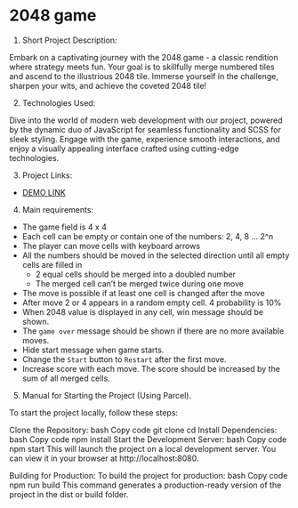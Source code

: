 # 2048 game

1. Short Project Description:

Embark on a captivating journey with the 2048 game - a classic rendition where strategy meets fun. Your goal is to skillfully merge numbered tiles and ascend to the illustrious 2048 tile. Immerse yourself in the challenge, sharpen your wits, and achieve the coveted 2048 tile!

2. Technologies Used:

Dive into the world of modern web development with our project, powered by the dynamic duo of JavaScript for seamless functionality and SCSS for sleek styling. Engage with the game, experience smooth interactions, and enjoy a visually appealing interface crafted using cutting-edge technologies.

3. Project Links:

- [DEMO LINK](https://baraban2003.github.io/js_2048_game/)

4. Main requirements:

- The game field is 4 x 4
- Each cell can be empty or contain one of the numbers: 2, 4, 8 ... 2^n
- The player can move cells with keyboard arrows
- All the numbers should be moved in the selected direction until all empty cells are filled in
  - 2 equal cells should be merged into a doubled number
  - The merged cell can’t be merged twice during one move
- The move is possible if at least one cell is changed after the move
- After move 2 or 4 appears in a random empty cell. 4 probability is 10%
- When 2048 value is displayed in any cell, win message should be shown.
- The `game over` message should be shown if there are no more available moves.
- Hide start message when game starts.
- Change the `Start` button to `Restart` after the first move.
- Increase score with each move. The score should be increased by the sum of all merged cells.

5. Manual for Starting the Project (Using Parcel).

To start the project locally, follow these steps:

Clone the Repository: bash Copy code git clone cd Install Dependencies: bash Copy code npm install Start the Development Server: bash Copy code npm start This will launch the project on a local development server. You can view it in your browser at http://localhost:8080.

Building for Production: To build the project for production:
bash Copy code npm run build This command generates a production-ready version of the project in the dist or build folder.
